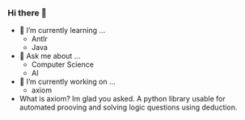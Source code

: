 ### Hi there 👋

<!--
Here are some ideas to get you started:

- 👯 I’m looking to collaborate on ...
- 🤔 I’m looking for help with ...

- 📫 How to reach me: ...
- 😄 Pronouns: ...
- ⚡ Fun fact: ...
-->
- 🌱 I’m currently learning ...
  - Antlr
  - Java
- 💬 Ask me about ...
  - Computer Science
  - AI
- 🔭 I’m currently working on ...
  - axiom
- What is axiom?
  Im glad you asked. 
  A python library usable for automated prooving and solving logic questions using deduction.
